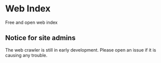 # Web Index
Free and open web index

## Notice for site admins
The web crawler is still in early development. Please open an issue if it is causing any trouble.
